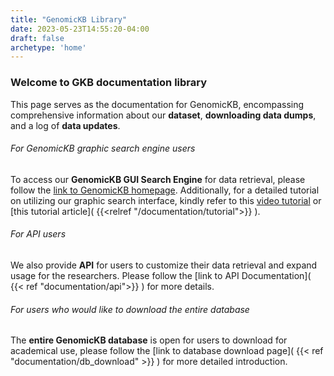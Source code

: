```yaml
---
title: "GenomicKB Library"
date: 2023-05-23T14:55:20-04:00
draft: false
archetype: 'home'
---
```


### Welcome to GKB documentation library
This page serves as the documentation for GenomicKB, encompassing comprehensive information about our **dataset**, **downloading data dumps**, and a log of **data updates**. 


###### For GenomicKB graphic search engine users
To access our **GenomicKB GUI Search Engine** for data retrieval, please follow the [link to GenomicKB homepage](https://gkb.dcmb.med.umich.edu/). Additionally, for a detailed tutorial on utilizing our graphic search interface, kindly refer to this [video tutorial](https://www.youtube.com/watch?v=Cnl9RpUDpkQ) or [this tutorial article]( {{<relref "/documentation/tutorial">}} ).

###### For API users
We also provide **API** for users to customize their data retrieval and expand usage for the researchers. Please follow the [link to API Documentation]( {{< ref "documentation/api">}} ) for more details.

###### For users who would like to download the entire database
The **entire GenomicKB database** is open for users to download for academical use, please follow the [link to database download page]( {{< ref "documentation/db_download" >}} ) for more detailed introduction. 

